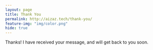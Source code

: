 ```yaml
---
layout: page
title: Thank You
permalink: http://aizaz.tech/thank-you/
feature-img: "img/color.png"
hide: true
---
```


Thanks! I have received your message, and will get back to you soon.
